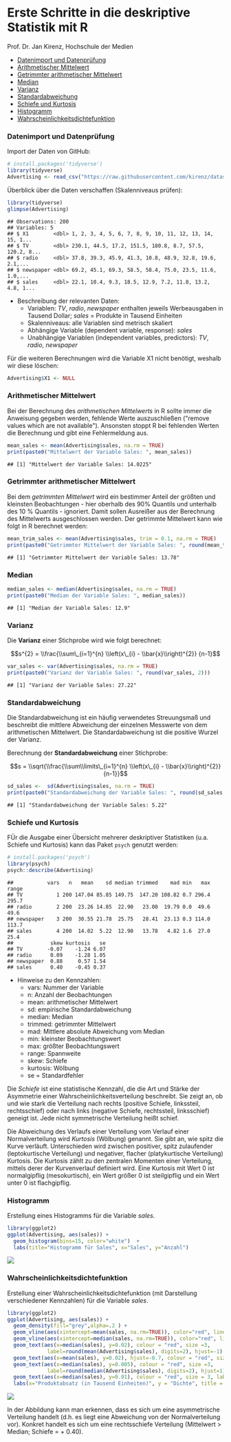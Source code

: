Erste Schritte in die deskriptive Statistik mit R
================
Prof. Dr. Jan Kirenz, Hochschule der Medien

-   [Datenimport und Datenprüfung](#datenimport-und-datenprüfung)
-   [Arithmetischer Mittelwert](#arithmetischer-mittelwert)
-   [Getrimmter arithmetischer Mittelwert](#getrimmter-arithmetischer-mittelwert)
-   [Median](#median)
-   [Varianz](#varianz)
-   [Standardabweichung](#standardabweichung)
-   [Schiefe und Kurtosis](#schiefe-und-kurtosis)
-   [Histogramm](#histogramm)
-   [Wahrscheinlichkeitsdichtefunktion](#wahrscheinlichkeitsdichtefunktion)

### Datenimport und Datenprüfung

Import der Daten von GitHub:

``` r
# install.packages('tidyverse')
library(tidyverse)
Advertising <- read_csv("https://raw.githubusercontent.com/kirenz/datasets/master/advertising.csv")
```

Überblick über die Daten verschaffen (Skalenniveaus prüfen):

``` r
library(tidyverse)
glimpse(Advertising)
```

    ## Observations: 200
    ## Variables: 5
    ## $ X1        <dbl> 1, 2, 3, 4, 5, 6, 7, 8, 9, 10, 11, 12, 13, 14, 15, 1...
    ## $ TV        <dbl> 230.1, 44.5, 17.2, 151.5, 180.8, 8.7, 57.5, 120.2, 8...
    ## $ radio     <dbl> 37.8, 39.3, 45.9, 41.3, 10.8, 48.9, 32.8, 19.6, 2.1,...
    ## $ newspaper <dbl> 69.2, 45.1, 69.3, 58.5, 58.4, 75.0, 23.5, 11.6, 1.0,...
    ## $ sales     <dbl> 22.1, 10.4, 9.3, 18.5, 12.9, 7.2, 11.8, 13.2, 4.8, 1...

-   Beschreibung der relevanten Daten:
    -   Variablen: *TV*, *radio*, *newspaper* enthalten jeweils Werbeausgaben in Tausend Dollar; *sales* = Produkte in Tausend Einheiten
    -   Skalenniveaus: alle Variablen sind metrisch skaliert
    -   Abhängige Variable (dependent variable, response): *sales*
    -   Unabhängige Variablen (independent variables, predictors): *TV*, *radio*, *newspaper*

Für die weiteren Berechnungen wird die Variable X1 nicht benötigt, weshalb wir diese löschen:

``` r
Advertising$X1 <- NULL
```

### Arithmetischer Mittelwert

Bei der Berechnung des *arithmetischen Mittelwerts* in R sollte immer die Anweisung gegeben werden, fehlende Werte auszuschließen ("remove values which are not available"). Ansonsten stoppt R bei fehlenden Werten die Berechnung und gibt eine Fehlermeldung aus.

``` r
mean_sales <- mean(Advertising$sales, na.rm = TRUE)
print(paste0("Mittelwert der Variable Sales: ", mean_sales))
```

    ## [1] "Mittelwert der Variable Sales: 14.0225"

### Getrimmter arithmetischer Mittelwert

Bei dem *getrimmten Mittelwert* wird ein bestimmer Anteil der größten und kleinsten Beobachtungen - hier oberhalb des 90% Quantils und unterhalb des 10 % Quantils - ignoriert. Damit sollen Ausreißer aus der Berechnung des Mittelwerts ausgeschlossen werden. Der getrimmte Mittelwert kann wie folgt in R berechnet werden:

``` r
mean_trim_sales <- mean(Advertising$sales, trim = 0.1, na.rm = TRUE)
print(paste0("Getrimmter Mittelwert der Variable Sales: ", round(mean_trim_sales, 2)))
```

    ## [1] "Getrimmter Mittelwert der Variable Sales: 13.78"

### Median

``` r
median_sales <- median(Advertising$sales, na.rm = TRUE)
print(paste0("Median der Variable Sales: ", median_sales))
```

    ## [1] "Median der Variable Sales: 12.9"

### Varianz

Die **Varianz** einer Stichprobe wird wie folgt berechnet:

$$s^{2} = \\frac{\\sum\_{i=1}^{n} \\left(x\_{i} - \\bar{x}\\right)^{2}} {n-1}$$

``` r
var_sales <- var(Advertising$sales, na.rm = TRUE)
print(paste0("Varianz der Variable Sales: ", round(var_sales, 2)))
```

    ## [1] "Varianz der Variable Sales: 27.22"

### Standardabweichung

Die Standardabweichung ist ein häufig verwendetes Streuungsmaß und beschreibt die mittlere Abweichung der einzelnen Messwerte von dem arithmetischen Mittelwert. Die Standardabweichung ist die positive Wurzel der Varianz.

Berechnung der **Standardabweichung** einer Stichprobe:

$$s = \\sqrt{\\frac{\\sum\\limits\_{i=1}^{n} \\left(x\_{i} - \\bar{x}\\right)^{2}} {n-1}}$$

``` r
sd_sales <-  sd(Advertising$sales, na.rm = TRUE)
print(paste0("Standardabweichung der Variable Sales: ", round(sd_sales,2)))
```

    ## [1] "Standardabweichung der Variable Sales: 5.22"

### Schiefe und Kurtosis

FÜr die Ausgabe einer Übersicht mehrerer deskriptiver Statistiken (u.a. Schiefe und Kurtosis) kann das Paket `psych` genutzt werden:

``` r
# install.packages('psych')
library(psych)
psych::describe(Advertising) 
```

    ##           vars   n   mean    sd median trimmed    mad min   max range
    ## TV           1 200 147.04 85.85 149.75  147.20 108.82 0.7 296.4 295.7
    ## radio        2 200  23.26 14.85  22.90   23.00  19.79 0.0  49.6  49.6
    ## newspaper    3 200  30.55 21.78  25.75   28.41  23.13 0.3 114.0 113.7
    ## sales        4 200  14.02  5.22  12.90   13.78   4.82 1.6  27.0  25.4
    ##            skew kurtosis   se
    ## TV        -0.07    -1.24 6.07
    ## radio      0.09    -1.28 1.05
    ## newspaper  0.88     0.57 1.54
    ## sales      0.40    -0.45 0.37

-   Hinweise zu den Kennzahlen:
    -   vars: Nummer der Variable
    -   n: Anzahl der Beobachtungen
    -   mean: arithmetischer Mittelwert
    -   sd: empirische Standardabweichung
    -   median: Median
    -   trimmed: getrimmter Mittelwert
    -   mad: Mittlere absolute Abweichung vom Median
    -   min: kleinster Beobachtungswert
    -   max: größter Beobachtungswert
    -   range: Spannweite
    -   skew: Schiefe
    -   kurtosis: Wölbung
    -   se = Standardfehler

Die *Schiefe* ist eine statistische Kennzahl, die die Art und Stärke der Asymmetrie einer Wahrscheinlichkeitsverteilung beschreibt. Sie zeigt an, ob und wie stark die Verteilung nach rechts (positive Schiefe, linkssteil, rechtsschief) oder nach links (negative Schiefe, rechtssteil, linksschief) geneigt ist. Jede nicht symmetrische Verteilung heißt schief.

Die Abweichung des Verlaufs einer Verteilung vom Verlauf einer Normalverteilung wird *Kurtosis* (Wölbung) genannt. Sie gibt an, wie spitz die Kurve verläuft. Unterschieden wird zwischen positiver, spitz zulaufender (leptokurtische Verteilung) und negativer, flacher (platykurtische Verteilung) Kurtosis. Die Kurtosis zählt zu den zentralen Momenten einer Verteilung, mittels derer der Kurvenverlauf definiert wird. Eine Kurtosis mit Wert 0 ist normalgipflig (mesokurtisch), ein Wert größer 0 ist steilgipflig und ein Wert unter 0 ist flachgipflig.

### Histogramm

Erstellung eines Histogramms für die Variable *sales*.

``` r
library(ggplot2)
ggplot(Advertising, aes(sales)) +
  geom_histogram(bins=15, color="white")  +
  labs(title="Histogramm für Sales", x="Sales", y="Anzahl") 
```

![](notebook_deskriptiv_files/figure-markdown_github/unnamed-chunk-10-1.png)

### Wahrscheinlichkeitsdichtefunktion

Erstellung einer Wahrscheinlichkeitsdichtefunktion (mit Darstellung verschiedener Kennzahlen) für die Variable *sales*.

``` r
library(ggplot2)
ggplot(Advertising, aes(sales)) +
  geom_density(fill="grey",alpha=.2 ) +
  geom_vline(aes(xintercept=mean(sales, na.rm=TRUE)), color="red", linetype="dotted", size=0.6) +
  geom_vline(aes(xintercept=median(sales, na.rm=TRUE)), color="red", linetype="dotted", size=0.6) +
  geom_text(aes(x=median(sales), y=0.02), colour = "red", size =3,  
             label=round(mean(Advertising$sales), digits=2), hjust=-1) +
  geom_text(aes(x=mean(sales), y=0.02), hjust=-0.7, colour = "red", size = 3, label="Mittelwert") +
  geom_text(aes(x=median(sales), y=0.005), colour = "red", size =3, 
             label=round(median(Advertising$sales), digits=2), hjust=1) +
  geom_text(aes(x=median(sales), y=0.01), colour = "red", size = 3, label="Median", hjust=1) +
  labs(x="Produktabsatz (in Tausend Einheiten)", y = "Dichte", title = "Wahrscheinlichkeitsdichtefunktion") 
```

![](notebook_deskriptiv_files/figure-markdown_github/unnamed-chunk-11-1.png)

In der Abbildung kann man erkennen, dass es sich um eine asymmetrische Verteilung handelt (d.h. es liegt eine Abweichung von der Normalverteilung vor). Konkret handelt es sich um eine rechtsschiefe Verteilung (Mittelwert &gt; Median; Schiefe = + 0.40).
